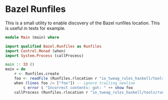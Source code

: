 # Bazel Runfiles

This is a small utility to enable discovery of the Bazel runfiles location. This is useful in tests for example.

```haskell
module Main (main) where

import qualified Bazel.Runfiles as Runfiles
import Control.Monad (when)
import System.Process (callProcess)

main :: IO ()
main = do
    r <- Runfiles.create
    foo <- readFile (Runfiles.rlocation r "io_tweag_rules_haskell/tools/runfiles/test-data.txt")
    when (lines foo /= ["foo"]) -- ignore trailing newline
        $ error $ "Incorrect contents: got: " ++ show foo
    callProcess (Runfiles.rlocation r "io_tweag_rules_haskell/tools/runfiles/bin") []
```
